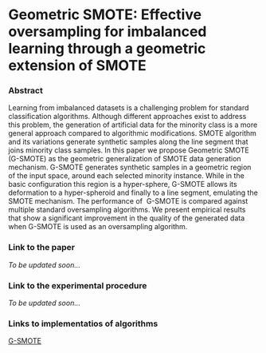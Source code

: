 # Geometric SMOTE: Effective oversampling for imbalanced learning through a geometric extension of SMOTE

### Abstract
Learning from imbalanced datasets is a challenging problem for standard classification algorithms. Although different approaches exist to address this problem, the generation of artificial data for the minority class is a more general approach compared to algorithmic modifications. SMOTE algorithm and its variations generate synthetic samples along the line segment that joins minority class samples. In this paper we propose Geometric SMOTE (G-SMOTE) as the geometric generalization of SMOTE data generation mechanism. G-SMOTE generates synthetic samples in a geometric region of the input space, around each selected minority instance. While in the basic configuration this region is a hyper-sphere, G-SMOTE allows its deformation to a hyper-spheroid and finally to a line segment, emulating the SMOTE mechanism. The performance of  G-SMOTE is compared against multiple standard oversampling algorithms. We present empirical results that show a significant improvement in the quality of the generated data when G-SMOTE is used as an oversampling algorithm.

### Link to the paper
*To be updated soon...*

### Link to the experimental procedure
*To be updated soon...*

### Links to implementatios of algorithms
[G-SMOTE](https://github.com/gdouzas/imbalanced-tools/blob/master/imbtools/algorithms/geometric_smote.py)
